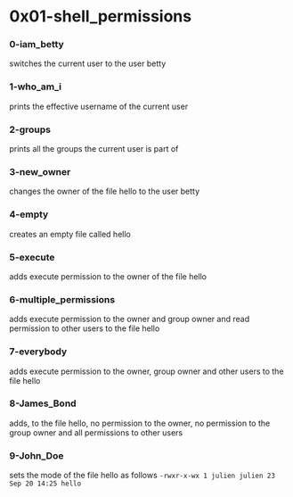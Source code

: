 # 0x01-shell_permissions

### 0-iam_betty
switches the current user to the user betty

### 1-who_am_i
prints the effective username of the current user

### 2-groups
prints all the groups the current user is part of

### 3-new_owner
changes the owner of the file hello to the user betty

### 4-empty
creates an empty file called hello

### 5-execute
adds execute permission to the owner of the file hello

### 6-multiple_permissions
adds execute permission to the owner and group owner and
read permission to other users to the file hello

### 7-everybody
adds execute permission to the owner, group owner and other
users to the file hello

### 8-James_Bond
adds, to the file hello, no permission to the owner, no
permission to the group owner and all permissions to other
users

### 9-John_Doe
sets the mode of the file hello as follows
```-rwxr-x-wx 1 julien julien 23 Sep 20 14:25 hello```
